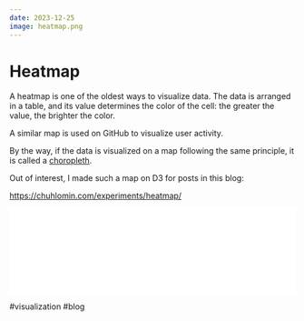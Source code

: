 ```yaml
---
date: 2023-12-25
image: heatmap.png
---
```


# Heatmap

A heatmap is one of the oldest ways to visualize data.
The data is arranged in a table, and its value determines the color of the cell: the greater the value, the brighter the color.

A similar map is used on GitHub to visualize user activity.

By the way, if the data is visualized on a map following the same principle, it is called a [choropleth](https://en.wikipedia.org/wiki/Choropleth_map).

Out of interest, I made such a map on D3 for posts in this blog:

https://chuhlomin.com/experiments/heatmap/

<iframe src="/experiments/heatmap/"
    width="100%"
    height="auto"
    style="border: none;"
    onload="const viewBox = this.contentWindow.document.querySelector('svg').getAttribute('viewBox');
    const [x, y, width, height] = viewBox.split(',');
    this.style.aspectRatio = width / height;"
></iframe>

#visualization #blog
